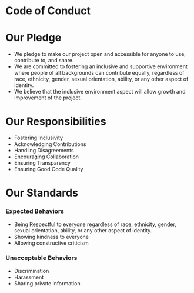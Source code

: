 # Code of Conduct

# Our Pledge
- We pledge to make our project open and accessible for anyone to use, contribute to, and share. 
- We are committed to fostering an inclusive and supportive environment where people of all backgrounds can contribute equally, regardless of race, ethnicity, gender, sexual orientation, ability, or any other aspect of identity.
- We believe that the inclusive environment aspect will allow growth and improvement of the project.

# Our Responsibilities
- Fostering Inclusivity
- Acknowledging Contributions
- Handling Disagreements
- Encouraging Collaboration
- Ensuring Transparency
- Ensuring Good Code Quality

# Our Standards
### **Expected Behaviors**
- Being Respectful to everyone regardless of race, ethnicity, gender, sexual orientation, ability, or any other aspect of identity.
- Showing kindness to everyone
- Allowing constructive criticism
### **Unacceptable Behaviors**
- Discrimination
- Harassment
- Sharing private information
